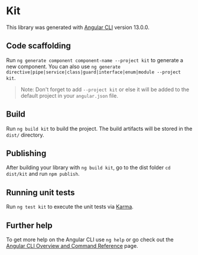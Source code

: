 # Kit

This library was generated with [Angular CLI](https://github.com/angular/angular-cli) version 13.0.0.

## Code scaffolding

Run `ng generate component component-name --project kit` to generate a new component. You can also use `ng generate directive|pipe|service|class|guard|interface|enum|module --project kit`.
> Note: Don't forget to add `--project kit` or else it will be added to the default project in your `angular.json` file. 

## Build

Run `ng build kit` to build the project. The build artifacts will be stored in the `dist/` directory.

## Publishing

After building your library with `ng build kit`, go to the dist folder `cd dist/kit` and run `npm publish`.

## Running unit tests

Run `ng test kit` to execute the unit tests via [Karma](https://karma-runner.github.io).

## Further help

To get more help on the Angular CLI use `ng help` or go check out the [Angular CLI Overview and Command Reference](https://angular.io/cli) page.
